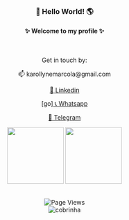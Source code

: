 <h3 align="center"> 👋 Hello World! 🌎 </h3>

<h4 align="center"> ✨ Welcome to my profile ✨ </h4>
</br>
<div align="center">
 <p> Get in touch by: </p>
 <p> 📫 karollynemarcola@gmail.com </p>
 <p><a href= "https://www.linkedin.com/in/karollyne-marcola-a93472195/" target="_blank"> 🌊 Linkedin </a> </p>
 [go]<a href="https://api.whatsapp.com/send?phone=5544991536881/" target="_blank" rel= "noopener"> 📞 Whatsapp </a>
 <p><a href="https://t.me/Karollyne_Marcola" target="_blank">  📱 Telegram </a></p>
</div>

<p align="center"> 
<img height="130px" src="https://github-readme-stats.vercel.app/api?username=marcollyne&hide_title=true&hide_border=true&show_icons=true&include_all_commits=true&count_private=true&line_height=21&text_color=000&icon_color=000&bg_color=0,ea6161,ffc64d,fffc4d,52fa5a&theme=graywhite">
 
<img height="130px" src="https://github-readme-stats.vercel.app/api/top-langs/?username=marcollyne&hide_title=false&hide_border=true&layout=compact&langs_count=8&text_color=000&icon_color=fff&bg_color=0,52fa5a,4dfcff,c64dff&theme=graywhite">
</p>
 
</br>

<div align="center">
<img src="https://api.visitorbadge.io/api/visitors?path=marcollyne%2Fmarcollyne&amp;label=VISITORS&amp;labelColor=%231a1b27&amp;countColor=%231a1b27&style=flat" alt="Page Views">
</div> 

<div align="center">
<img src="https://github.com/marcollyne/marcollyne/blob/output/github-contribution-grid-snake.svg" alt="cobrinha" /> 
</div>

</div>
